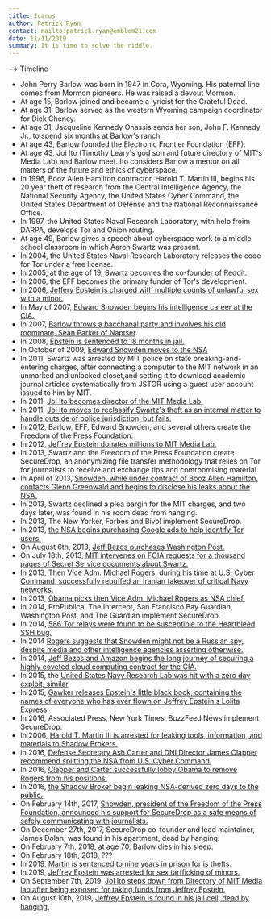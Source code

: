 ```yaml
---
title: Icarus
author: Patrick Ryan
contact: mailto:patrick.ryan@emblem21.com
date: 11/11/2019
summary: It is time to solve the riddle.
---
```


--> Timeline

* John Perry Barlow was born in 1947 in Cora, Wyoming.  His paternal line comes from Mormon pioneers.  He was raised a devout Mormon.
* At age 15, Barlow joined and became a lyricist for the Grateful Dead.
* At age 31, Barlow served as the western Wyoming campaign coordinator for Dick Cheney.
* At age 31, Jacqueline Kennedy Onassis sends her son, John F. Kennedy, Jr., to spend six months at Barlow's ranch.
* At age 43, Barlow founded the Electronic Frontier Foundation (EFF).
* At age 43, Joi Ito (Timothy Leary's god son and future directory of MIT's Media Lab) and Barlow meet.  Ito considers Barlow a mentor on all matters of the future and ethics of cyberspace.
* In 1996, Booz Allen Hamilton contractor, Harold T. Martin III, begins his 20 year theft of research from the Central Intelligence Agency, the National Security Agency, the United States Cyber Command, the United States Department of Defense and the National Reconnaissance Office.
* In 1997, the United States Naval Research Laboratory, with help froim DARPA, develops Tor and Onion routing.
* At age 49, Barlow gives a speech about cyberspace work to a middle school classroom in which Aaron Swartz was present.
* In 2004, the United States Naval Research Laboratory releases the code for Tor under a free license.
* In 2005, at the age of 19, Swartz becomes the co-founder of Reddit.
* In 2006, the EFF becomes the primary funder of Tor's development.
* In 2006, [Jeffery Epstein is charged with multiple counts of unlawful sex with a minor.](https://www.miamiherald.com/news/local/article221404845.html)
* In May of 2007, [Edward Snowden begins his intelligence career at the CIA.](https://en.wikipedia.org/wiki/Edward_Snowden#Employment_at_CIA)
* In 2007, [Barlow throws a bacchanal party and involves his old roommate, Sean Parker of Naptser](https://web.archive.org/web/20150402141814/http://gawker.com/302715/john-perry-barlows-bacchanal-on-clayton-street).
* In 2008, [Epstein is sentenced to 18 months in jail.](https://www.miamiherald.com/news/local/article221404845.html)
* In October of 2009, [Edward Snowden moves to the NSA](https://en.wikipedia.org/wiki/Edward_Snowden#NSA_sub-contractee_as_an_employee_for_Dell)
* In 2011, Swartz was arrested by MIT police on state breaking-and-entering charges, after connecting a computer to the MIT network in an unmarked and unlocked closet,and setting it to download academic journal articles systematically from JSTOR using a guest user account issued to him by MIT.
* In 2011, [Joi Ito becomes director of the MIT Media Lab.](https://www.wired.co.uk/article/open-university)
* In 2011, [Joi Ito moves to reclassify Swartz's theft as an internal matter to handle outside of police jurisdiction, but fails.](https://www.bizjournals.com/boston/blog/bottom_line/2013/07/mit-swartz-report.html)
* In 2012, Barlow, EFF, Edward Snowden, and several others create the Freedom of the Press Foundation.
* In 2012, [Jeffrey Epstein donates millions to MIT Media Lab.](https://www.theguardian.com/education/2019/sep/12/mit-jeffrey-epstein-rafael-reif-donation)
* In 2013, Swartz and the Freedom of the Press Foundation create SecureDrop, an anonymizing file transfer methodology that relies on Tor for journalists to receive and exchange tips and comrpomising material.
* In April of 2013, [Snowden, while under contract of Booz Allen Hamilton, contacts Glenn Greenwald and begins to disclose his leaks about the NSA.](https://en.wikipedia.org/wiki/Edward_Snowden#Release_of_NSA_documents)
* In 2013, Swartz declined a plea bargin for the MIT charges, and two days later, was found in his room dead from hanging.
* In 2013, The New Yorker, Forbes and Bivol implement SecureDrop.
* In 2013, [the NSA begins purchasing Google ads to help identify Tor users.](https://www.cnet.com/news/nsa-tracks-google-ads-to-find-tor-users/)
* On August 6th, 2013, [Jeff Bezos purchases Washington Post.](https://www.bbc.com/news/av/business-23582797/amazon-boss-jeff-bezos-buys-washington-post-for-250m)
* On July 18th, 2013, [MIT intervenes on FOIA requests for a thousand pages of Secret Service documents about Swartz.](https://www.wired.com/2013/07/mit-swartz-intervene/)
* In 2013, [Then Vice Adm. Michael Rogers, during his time at U.S. Cyber Command, successfully rebuffed an Iranian takeover of critical Navy networks.](https://www.public.navy.mil/fcc-c10f/Fact%20Sheets/Navy%20Unit%20Commendation.2014.pdf)
* In 2013, [Obama picks then Vice Adm. Michael Rogers as NSA chief.](https://foreignpolicy.com/2013/10/17/obamas-likely-pick-for-nsa-chief-is-a-master-spy-it-may-not-be-enough/)
* In 2014, ProPublica, The Intercept, San Francisco Bay Guardian, Washington Post, and The Guardian implement SecureDrop.
* In 2014, [586 Tor relays were found to be susceptible to the Heartbleed SSH bug.](https://arstechnica.com/information-technology/2014/04/tor-networks-ranks-of-relay-servers-cut-because-of-heartbleed-bug/)
* In 2014 [Rogers suggests that Snowden might not be a Russian spy, despite media and other intelligence agencies asserting otherwise.](https://www.theguardian.com/world/2014/jun/03/nsa-chief-michael-rogers-edward-snowden-probably-not-spy)
* In 2014, [Jeff Bezos and Amazon begins the long journey of securing a highly coveted cloud computing contract for the CIA.](https://www.theatlantic.com/technology/archive/2014/07/the-details-about-the-cias-deal-with-amazon/374632/)
* In 2015, the [United States Navy Research Lab was hit with a zero day exploit, similar ](https://fcw.com/articles/2015/12/03/navy-research-lab-zero-day.aspx)
* In 2015, [Gawker releases Epstein's little black book, containing the names of everyone who has ever flown on Jeffrey Epstein's Lolita Express.](https://gawker.com/here-is-pedophile-billionaire-jeffrey-epsteins-little-b-1681383992)
* In 2016, Associated Press, New York Times, BuzzFeed News implement SecureDrop.
* In 2006, [Harold T. Martin III is arrested for leaking tools, information, and materials to Shadow Brokers.](https://en.wikipedia.org/wiki/Harold_T._Martin_III#Alleged_espionage)
* in 2016, [Defense Secretary Ash Carter and DNI Director James Clapper recommend splitting the NSA from U.S. Cyber Command.](https://www.nbcnews.com/news/us-news/top-officials-want-split-cyber-command-nsa-n645581)
* In 2016, [Clapper and Carter successfully lobby Obama to remove Rogers from his positions.](https://www.washingtonpost.com/world/national-security/pentagon-and-intelligence-community-chiefs-have-urged-obama-to-remove-the-head-of-the-nsa/2016/11/19/44de6ea6-adff-11e6-977a-1030f822fc35_story.html)
* In 2016, [the Shadow Broker begin leaking NSA-derived zero days to the public.](https://www.theatlantic.com/technology/archive/2017/05/shadow-brokers/527778/)
* On February 14th, 2017, [Snowden, president of the Freedom of the Press Foundation, announced his support for SecureDrop as a safe means of safely communicating with journalists.](https://www.cnet.com/news/edward-snowdens-new-gig-helps-protect-journalists-and-whistleblowers/)
* On December 27th, 2017, SecureDrop co-founder and lead maintainer, James Dolan, was found in his apartment, dead by hanging.
* On February 7th, 2018, at age 70, Barlow dies in his sleep.
* On February 18th, 2018, ???
* In 2019, [Martin is sentenced to nine years in prison for is thefts.](https://www.nextgov.com/cybersecurity/2019/07/ex-nsa-contractor-serve-9-years-hoarding-classified-information/158564/)
* In 2019, [Jeffrey Epstein was arrested for sex tarfficking of minors.](https://www.thedailybeast.com/jeffrey-epstein-arrested-for-sex-trafficking-of-minors-source)
* On September 7th, 2019, [Joi Ito steps down from Directory of MIT Media lab after being exposed for taking funds from Jeffrey Epstein.](https://www.npr.org/2019/09/07/758658194/mit-media-lab-director-resigns-over-reported-epstein-ties)
* On August 10th, 2019, [Jeffrey Epstein is found in his jail cell, dead by hanging.](https://www.thedailybeast.com/jeffrey-epstein-dead-in-manhattan-correctional-center-reports?ref=topic)
